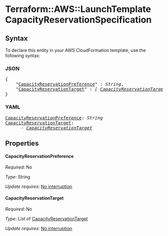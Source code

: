 # Terraform::AWS::LaunchTemplate CapacityReservationSpecification

## Syntax

To declare this entity in your AWS CloudFormation template, use the following syntax:

### JSON

<pre>
{
    "<a href="#capacityreservationpreference" title="CapacityReservationPreference">CapacityReservationPreference</a>" : <i>String</i>,
    "<a href="#capacityreservationtarget" title="CapacityReservationTarget">CapacityReservationTarget</a>" : <i>[ <a href="capacityreservationspecification-capacityreservationtarget.md">CapacityReservationTarget</a>, ... ]</i>
}
</pre>

### YAML

<pre>
<a href="#capacityreservationpreference" title="CapacityReservationPreference">CapacityReservationPreference</a>: <i>String</i>
<a href="#capacityreservationtarget" title="CapacityReservationTarget">CapacityReservationTarget</a>: <i>
      - <a href="capacityreservationspecification-capacityreservationtarget.md">CapacityReservationTarget</a></i>
</pre>

## Properties

#### CapacityReservationPreference

_Required_: No

_Type_: String

_Update requires_: [No interruption](https://docs.aws.amazon.com/AWSCloudFormation/latest/UserGuide/using-cfn-updating-stacks-update-behaviors.html#update-no-interrupt)

#### CapacityReservationTarget

_Required_: No

_Type_: List of <a href="capacityreservationspecification-capacityreservationtarget.md">CapacityReservationTarget</a>

_Update requires_: [No interruption](https://docs.aws.amazon.com/AWSCloudFormation/latest/UserGuide/using-cfn-updating-stacks-update-behaviors.html#update-no-interrupt)

